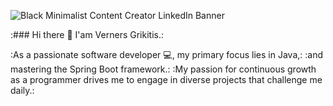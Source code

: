 ![Black Minimalist Content Creator LinkedIn Banner](https://github.com/vernersgrikitis/vernersgrikitis/assets/127933614/70444158-f216-4b1e-b007-c0628336db4d)

:### Hi there 👋 I'am Verners Grikitis.:

:As a passionate software developer 💻, my primary focus lies in Java,:
:and mastering the Spring Boot framework.:
:My passion for continuous growth as a programmer drives me to engage in diverse projects that challenge me daily.:

